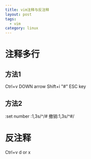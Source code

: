 ```yaml
---
title: vim注释与反注释
layout: post
tags:
  - vim
category: linux
---
```

# 注释多行
## 方法1
Ctrl+v
DOWN arrow
Shift+i "#"
ESC key
## 方法2
:set number
:1,3s/^/#
撤销:1,3s/^#/
# 反注释
Ctrl+v
d or x
